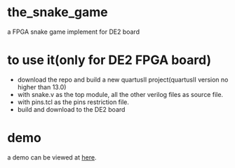 # the_snake_game
a FPGA snake game implement for DE2 board
# to use it(only for DE2 FPGA board)
* download the repo and build a new quartusII project(quartusII version no higher than 13.0)
* with snake.v as the top module, all the other verilog files as source file.
* with pins.tcl as the pins restriction file.
* build and download to the DE2 board
# demo
a demo can be viewed at [here](http://share.sqrtwo.com/demo_snake.html).
